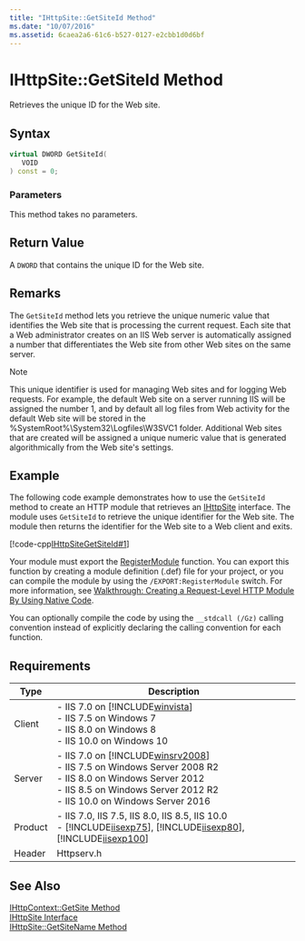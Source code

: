```yaml
---
title: "IHttpSite::GetSiteId Method"
ms.date: "10/07/2016"
ms.assetid: 6caea2a6-61c6-b527-0127-e2cbb1d0d6bf
---
```

# IHttpSite::GetSiteId Method
Retrieves the unique ID for the Web site.  
  
## Syntax  
  
```cpp  
virtual DWORD GetSiteId(  
   VOID  
) const = 0;  
```  
  
### Parameters  
 This method takes no parameters.  
  
## Return Value  
 A `DWORD` that contains the unique ID for the Web site.  
  
## Remarks  
 The `GetSiteId` method lets you retrieve the unique numeric value that identifies the Web site that is processing the current request. Each site that a Web administrator creates on an IIS Web server is automatically assigned a number that differentiates the Web site from other Web sites on the same server.  
  
> [!NOTE]
>  This unique identifier is used for managing Web sites and for logging Web requests. For example, the default Web site on a server running IIS will be assigned the number 1, and by default all log files from Web activity for the default Web site will be stored in the %SystemRoot%\System32\Logfiles\W3SVC1 folder. Additional Web sites that are created will be assigned a unique numeric value that is generated algorithmically from the Web site's settings.  
  
## Example  
 The following code example demonstrates how to use the `GetSiteId` method to create an HTTP module that retrieves an [IHttpSite](../../web-development-reference/native-code-api-reference/ihttpsite-interface.md) interface. The module uses `GetSiteId` to retrieve the unique identifier for the Web site. The module then returns the identifier for the Web site to a Web client and exits.  
  
 [!code-cpp[IHttpSiteGetSiteId#1](../../../samples/snippets/cpp/VS_Snippets_IIS/IIS7/IHttpSiteGetSiteId/cpp/IHttpSiteGetSiteId.cpp#1)]  
  
 Your module must export the [RegisterModule](../../web-development-reference/native-code-api-reference/pfn-registermodule-function.md) function. You can export this function by creating a module definition (.def) file for your project, or you can compile the module by using the `/EXPORT:RegisterModule` switch. For more information, see [Walkthrough: Creating a Request-Level HTTP Module By Using Native Code](../../web-development-reference/native-code-development-overview/walkthrough-creating-a-request-level-http-module-by-using-native-code.md).  
  
 You can optionally compile the code by using the `__stdcall (/Gz)` calling convention instead of explicitly declaring the calling convention for each function.  
  
## Requirements  
  
|Type|Description|  
|----------|-----------------|  
|Client|-   IIS 7.0 on [!INCLUDE[winvista](../../wmi-provider/includes/winvista-md.md)]<br />-   IIS 7.5 on Windows 7<br />-   IIS 8.0 on Windows 8<br />-   IIS 10.0 on Windows 10|  
|Server|-   IIS 7.0 on [!INCLUDE[winsrv2008](../../wmi-provider/includes/winsrv2008-md.md)]<br />-   IIS 7.5 on Windows Server 2008 R2<br />-   IIS 8.0 on Windows Server 2012<br />-   IIS 8.5 on Windows Server 2012 R2<br />-   IIS 10.0 on Windows Server 2016|  
|Product|-   IIS 7.0, IIS 7.5, IIS 8.0, IIS 8.5, IIS 10.0<br />-   [!INCLUDE[iisexp75](../../web-development-reference/native-code-api-reference/includes/iisexp75-md.md)], [!INCLUDE[iisexp80](../../web-development-reference/native-code-api-reference/includes/iisexp80-md.md)], [!INCLUDE[iisexp100](../../web-development-reference/native-code-api-reference/includes/iisexp100-md.md)]|  
|Header|Httpserv.h|  
  
## See Also  
 [IHttpContext::GetSite Method](../../web-development-reference/native-code-api-reference/ihttpcontext-getsite-method.md)   
 [IHttpSite Interface](../../web-development-reference/native-code-api-reference/ihttpsite-interface.md)   
 [IHttpSite::GetSiteName Method](../../web-development-reference/native-code-api-reference/ihttpsite-getsitename-method.md)